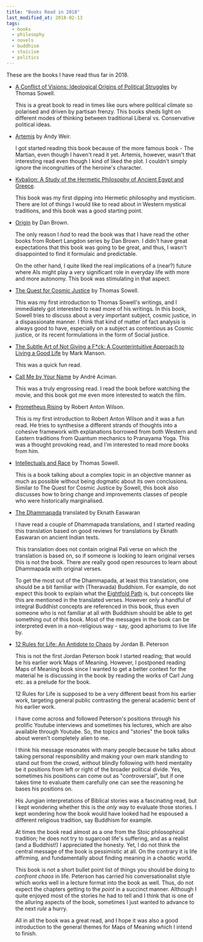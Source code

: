 ```yaml
---
title: "Books Read in 2018"
last_modified_at: 2018-02-13
tags:
  - books
  - philosophy
  - novels
  - buddhism
  - stoicism
  - politics
---
```


These are the books I have read thus far in 2018.

- [A Conflict of Visions: Ideological Origins of Political Struggles](https://www.goodreads.com/book/show/3047.A_Conflict_of_Visions) by Thomas Sowell.

  This is a great book to read in times like ours where political climate so
  polarised and driven by partisan frenzy. This books sheds light on different
  modes of thinking between traditional Liberal vs. Conservative political
  ideas.

- [Artemis](https://www.goodreads.com/book/show/34928122-artemis) by Andy Weir.

  I got started reading this book because of the more famous book - The Martian,
  even though I haven't read it yet. Artemis, however, wasn't that interesting
  read even though I kind of liked the plot. I couldn't simply ignore the
  incongruities of the heroine's character.

- [Kybalion: A Study of the Hermetic Philosophy of Ancient Egypt and Greece](https://www.goodreads.com/book/show/1363427.Kybalion).

  This book was my first dipping into Hermetic philosophy and mysticism. There
  are lot of things I would like to read about in Western mystical traditions,
  and this book was a good starting point.

- [Origin](https://www.goodreads.com/book/show/32283133-origin) by Dan Brown.

  The only reason I _had_ to read the book was that I have read the other books
  from Robert Langdon series by Dan Brown. I didn't have great expectations that
  this book was going to be great, and thus, I wasn't disappointed to find it
  formulaic and predictable.

  On the other hand, I quite liked the real implications of a (near?) future
  where AIs might play a very significant role in everyday life with more and
  more autonomy. This book was stimulating in that aspect.

- [The Quest for Cosmic Justice](https://www.goodreads.com/book/show/86312.The_Quest_for_Cosmic_Justice) by Thomas Sowell.

  This was my first introduction to Thomas Sowell's writings, and I immediately
  got interested to read more of his writings. In this book, Sowell tries to
  discuss about a very important subject, cosmic justice, in a dispassionate
  manner. I think that kind of matter of fact analysis is always good to have,
  especially on a subject as contentious as Cosmic justice, or its recent
  formulations in the form of Social justice.

- [The Subtle Art of Not Giving a F*ck: A Counterintuitive Approach to Living a Good Life](https://www.goodreads.com/book/show/28257707-the-subtle-art-of-not-giving-a-f-ck) by Mark Manson.

  This was a quick fun read.

- [Call Me by Your Name](https://www.goodreads.com/book/show/98687.Call_Me_by_Your_Name) by André
  Aciman.

  This was a truly engrossing read. I read the book before watching the movie,
  and this book got me even more interested to watch the film.

- [Prometheus Rising](https://www.goodreads.com/book/show/28597.Prometheus_Rising) by Robert Anton Wilson.

  This is my first introduction to Robert Anton Wilson and it was a fun read. He
  tries to synthesise a different strands of thoughts into a cohesive framework
  with explanations borrowed from both Western and Eastern traditions from
  Quantum mechanics to Pranayama Yoga. This was a thought provoking read, and
  I'm interested to read more books from him.

- [Intellectuals and
  Race](https://www.goodreads.com/book/show/16280863-intellectuals-and-race) by
  Thomas Sowell.

  This is a book talking about a complex topic in an objective manner as much as
  possible without being dogmatic about its own conclusions. Similar to The
  Quest for Cosmic Justice by Sowell, this book also discusses how to bring
  change and improvements classes of people who were historically marginalised.

- [The Dhammapada](https://www.goodreads.com/book/show/8763142-the-dhammapada) translated by Eknath Easwaran

  I have read a couple of Dhammapada translations, and I started reading this
  translation based on good reviews for translations by Eknath Easwaran on
  ancient Indian texts.

  This translation does not contain original Pali verse on which the translation
  is based on, so if someone is looking to learn original verses this is not the
  book. There are really good open resources to learn about Dhammapada with
  original verses.

  To get the most out of the Dhammapada, at least this translation, one should
  be a bit familiar with (Theravada) Buddhism. For example, do not expect this
  book to explain what the [Eightfold Path](https://en.wikipedia.org/wiki/Noble_Eightfold_Path)
  is, but concepts like this are mentioned in the translated verses. However
  only a handful of integral Buddhist concepts are referenced in this book, thus
  even someone who is not familiar at all with Buddhism should be able to get
  something out of this book. Most of the messages in the book can be
  interpreted even in a non-religious way - say, good aphorisms to live life by.

- [12 Rules for Life: An Antidote to Chaos](https://www.goodreads.com/book/show/30257963-12-rules-for-life) by Jordan B. Peterson

  This is not the first Jordan Peterson book I started reading; that would be
  his earlier work Maps of Meaning. However, I postponed reading Maps of Meaning
  book since I wanted to get a better context for the material he is discussing
  in the book by reading the works of Carl Jung etc. as a prelude for the book.
  
  12 Rules for Life is supposed to be a very different beast from his earlier
  work, targeting general public contrasting the general academic bent of his
  earlier work.
  
  I have come across and followed Peterson's positions through his prolific
  Youtube interviews and sometimes his lectures, which are also available
  through Youtube. So, the topics and "stories" the book talks about weren't
  completely alien to me.
  
  I think his message resonates with many people because he talks about taking
  personal responsibility and making your own mark standing to stand out from
  the crowd, without blindly following with herd mentality be it positions from
  left or right of the broader political divide. Yes, sometimes his positions
  can come out as "controversial", but if one takes time to evaluate them
  carefully one can see the reasoning he bases his positions on.
  
  His Jungian interpretations of Biblical stories was a fascinating read, but I
  kept wondering whether this is the _only_ way to evaluate those stories. I
  kept wondering how the book would have looked had he espoused a different
  religious tradition, say Buddhism for example.
  
  At times the book read almost as a one from the Stoic philosophical tradition;
  he does not try to sugarcoat life's suffering, and as a realist (and a
  Buddhist!) I appreciated the honesty. Yet, I do not think the central message
  of the book is pessimistic at all. On the contrary it is life affirming, and
  fundamentally about finding meaning in a chaotic world.
  
  This book is not a short bullet point list of things you should be doing to
  _confront chaos_ in life. Peterson has carried his conversationalist style
  which works well in a lecture format into the book as well. Thus, do not
  expect the chapters getting to the _point_ in a succinct manner. Although I
  quite enjoyed most of the stories he had to tell and I think that is one of
  the alluring aspects of the book, sometimes I just wanted to advance to the
  next _rule_ a hurry.
  
  All in all the book was a great read, and I hope it was also a good
  introduction to the general themes for Maps of Meaning which I intend to
  finish.
